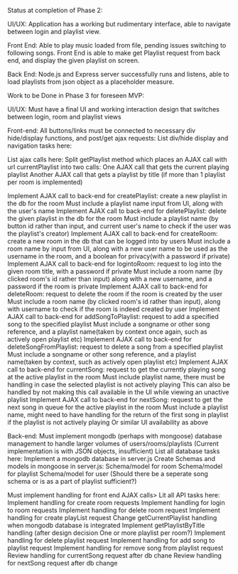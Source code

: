 Status at completion of Phase 2:

UI/UX:
Application has a working but rudimentary interface, able to navigate between login and playlist view.

Front End:
Able to play music loaded from file, pending issues switching to following songs.
Front End is able to make get Playlist request from back end, and display the given playlist on screen.

Back End:
Node.js and Express server successfully runs and listens, able to load playlists from json object as a placeholder measure. 




Work to be Done in Phase 3 for foreseen MVP:


UI/UX:
Must have a final UI and working interaction design that switches between login, room and playlist views

Front-end:
All buttons/links must be connected to necessary div hide/display functions, and post/get ajax requests:
List div/hide display and navigation tasks here:

List ajax calls here:
Split getPlaylist method which places an AJAX call with url currentPlaylist into two calls:
    One AJAX call that gets the current playing playlist
    Another AJAX call that gets a playlist by title (if more than 1 playlist per room is implemented)

Implement AJAX call to back-end for createPlaylist: create a new playlist in the db for the room
    Must include a playlist name input from UI, along with the user's name
Implement AJAX call to back-end for deletePlaylist: delete the given playlist in the db for the room
    Must include a playlist name (by button id rather than input, and current user's name to check if the user was the playlist's creator)
Implement AJAX call to back-end for createRoom: create a new room in the db that can be logged into by users
    Must include a room name by input from UI, along with a new user name to be used as the username in the room, and a boolean for privacy(with a password if private)
Implement AJAX call to back-end for logintoRoom: request to log into the given room title, with a password if private
    Must include a room name (by clicked room's id rather than input) along with a new username, and a password if the room is private
Implement AJAX call to back-end for deleteRoom: request to delete the room if the room is created by the user
    Must include a room name (by clicked room's id rather than input), along with username to check if the room is indeed created by user
Implement AJAX call to back-end for addSongToPlaylist: request to add a specified song to the specified playlist
    Must include a songname or other song reference, and a playlist name(taken by context once again, such as actively open playlist etc)
Implement AJAX call to back-end for deleteSongFromPlaylist: request to delete a song from a specified playlist
    Must include a songname or other song reference, and a playlist name(taken by context, such as actively open playlist etc)
Implement AJAX call to back-end for currentSong: request to get the currently playing song at the active playlist in the room
    Must include playlist name, there must be handling in case the selected playlist is not actively playing
        This can also be handled by not making this call available in the UI while viewing an unactive playlist
Implement AJAX call to back-end for nextSong: request to get the next song in queue for the active playlist in the room
    Must include a playlist name, might need to have handling for the return of the first song in playlist if the playlist is not actively playing
        Or similar UI availability as above



Back-end:
Must implement mongodb (perhaps with mongoose) database management to handle larger volumes of users/rooms/playlists
(Current implementation is with JSON objects, insufficient)
List all database tasks here:
Implement a mongodb database in server.js
Create Schemas and models in mongoose in server.js:
    Schema/model for room
    Schema/model for playlist
    Schema/model for user
    (Should there be a seperate song schema or is as a part of playlist sufficient?)


Must implement handling for front end AJAX calls>
Lit all API tasks here:
Implement handling for create room requests
Implement handling for login to room requests
Implement handling for delete room request
Implement handling for create playList request
Change getCurrentPlaylist handling when mongodb database is integrated
Implement getPlaylistByTitle handling (after design decision One or more playlist per room?)
Implement handling for delete playlist request
Implement handling for add song to playlist request
Implement handling for remove song from playlist request
Review handling for currentSong request after db chane
Review handling for nextSong request after db change
